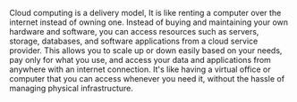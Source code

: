 
Cloud computing is a delivery model, It is like renting a computer over the internet instead of owning one. Instead of buying and maintaining your own hardware and software, you can access resources such as servers, storage, databases, and software applications from a cloud service provider. This allows you to scale up or down easily based on your needs, pay only for what you use, and access your data and applications from anywhere with an internet connection. It's like having a virtual office or computer that you can access whenever you need it, without the hassle of managing physical infrastructure.




